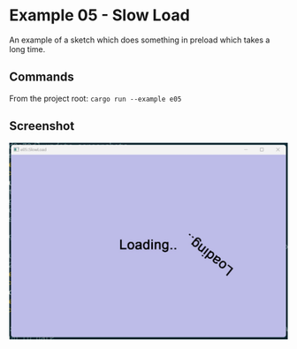 # Example 05 - Slow Load

An example of a sketch which does something in preload which takes a long time.

## Commands

From the project root: `cargo run --example e05`

## Screenshot

![./Screenshot.jpg](./Screenshot.jpg)
